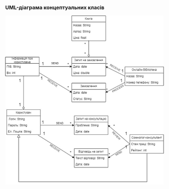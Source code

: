 ### UML-діаграма концептуальних класів
![UML-ConceptClasses](/2-SoftwareDesign/2.1-UMLConceptClasses/UML-ConceptClasses_Andrienko_AI214.jpg)
